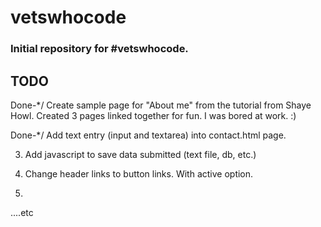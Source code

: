 # vetswhocode

### Initial repository for #vetswhocode. 

## TODO
	
Done-*/	Create sample page for "About me" from the tutorial from Shaye Howl. 
	Created 3 pages linked together for fun. 
	I was bored at work. :) 

Done-*/	Add text entry (input and textarea) into contact.html page.

3.  Add javascript to save data submitted (text file, db, etc.)

4.  Change header links to button links. With active option.

5.  

....etc
